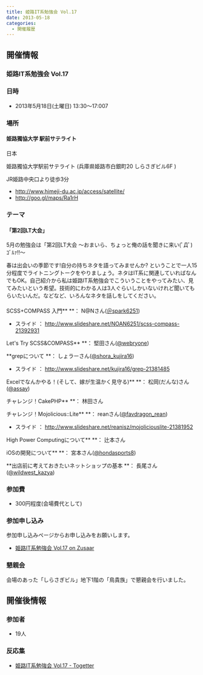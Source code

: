```yaml
---
title: 姫路IT系勉強会 Vol.17
date: 2013-05-18
categories:
  - 開催履歴
---
```


開催情報
--------

### 姫路IT系勉強会 Vol.17

### 日時

-   2013年5月18日(土曜日) 13:30～17:007

### 場所

#### 姫路獨協大学 駅前サテライト

日本

姫路獨協大学駅前サテライト (兵庫県姫路市白銀町20 しらさぎビル6F )

JR姫路中央口より徒歩3分

-   <http://www.himeji-du.ac.jp/access/satellite/>
-   <http://goo.gl/maps/Ra1rH>

### テーマ

#### 「第2回LT大会」

5月の勉強会は「第2回LT大会 ～おまいら、ちょっと俺の話を聞きに来い(ﾟДﾟ)ｺﾞﾙｧ!!～

春は出会いの季節です!自分の持ちネタを語ってみませんか? ということで一人15分程度でライトニングトークをやりましょう。ネタはIT系に関連していればなんでもOK。自己紹介から私は姫路IT系勉強会でこういうことをやってみたい、見てみたいという希望。技術的にわかる人は3人ぐらいしかいないけれど聞いてもらいたいんだ。などなど、いろんなネタを話しをしてください。

####

SCSS+COMPASS 入門** **： N@Nさん([＠spark6251](https://twitter.com/spark6251))

-   スライド ： <http://www.slideshare.net/NOAN6251/scss-compass-21392931>

Let's Try SCSS&COMPASS** **： 堅田さん([@webryone](http://twitter.com/webryone))

**grepについて **： しょラーさん([@shora\_kujira16](https://twitter.com/shora_kujira16))

-   スライド ： <http://www.slideshare.net/kujira16/grep-21381485>

Excelでなんかやる！(そして、嫁が生温かく見守る)** **： 松岡(だんな)さん([@assay](https://twitter.com/assay))

チャレンジ！CakePHP** **： 林田さん

チャレンジ！Mojolicious::Lite** **： reanさん([@favdragon\_rean](https://twitter.com/favdragon_rean))

-   スライド ： <http://www.slideshare.net/reanisz/mojoliciouslite-21381952>

High Power Computingについて** **： 辻本さん

iOSの開発について** **： 宮本さん([@hondasports8](https://twitter.com/hondasports8))

**出店前に考えておきたいネットショップの基本 **： 長尾さん([@wildwest\_kazya](https://twitter.com/wildwest_kazya))

### 参加費

-   300円程度(会場費代として)

### 参加申し込み

参加申し込みページからお申し込みをお願いします。

-   [姫路IT系勉強会 Vol.17 on Zusaar](http://www.zusaar.com/event/677004)

### 懇親会

会場のあった「しらさぎビル」地下1階の「鳥貴族」で懇親会を行いました。

開催後情報
----------

### 参加者

-   19人

### 反応集

-   [姫路IT系勉強会 Vol.17 - Togetter](http://togetter.com/li/506950) 
